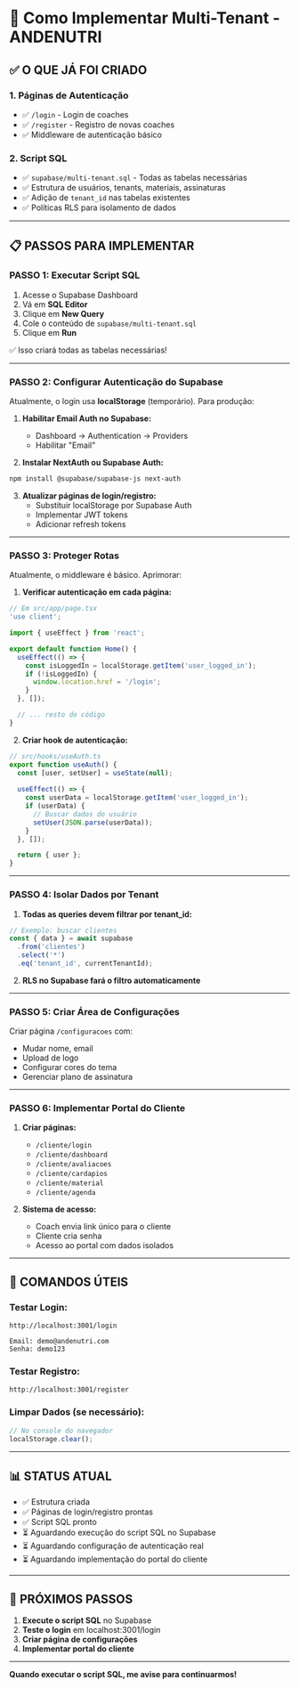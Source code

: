 # 🚀 Como Implementar Multi-Tenant - ANDENUTRI

## ✅ O QUE JÁ FOI CRIADO

### 1. **Páginas de Autenticação**
- ✅ `/login` - Login de coaches
- ✅ `/register` - Registro de novas coaches
- ✅ Middleware de autenticação básico

### 2. **Script SQL**
- ✅ `supabase/multi-tenant.sql` - Todas as tabelas necessárias
- ✅ Estrutura de usuários, tenants, materiais, assinaturas
- ✅ Adição de `tenant_id` nas tabelas existentes
- ✅ Políticas RLS para isolamento de dados

---

## 📋 PASSOS PARA IMPLEMENTAR

### PASSO 1: Executar Script SQL

1. Acesse o Supabase Dashboard
2. Vá em **SQL Editor**
3. Clique em **New Query**
4. Cole o conteúdo de `supabase/multi-tenant.sql`
5. Clique em **Run**

✅ Isso criará todas as tabelas necessárias!

---

### PASSO 2: Configurar Autenticação do Supabase

Atualmente, o login usa **localStorage** (temporário). Para produção:

1. **Habilitar Email Auth no Supabase:**
   - Dashboard → Authentication → Providers
   - Habilitar "Email"

2. **Instalar NextAuth ou Supabase Auth:**
```bash
npm install @supabase/supabase-js next-auth
```

3. **Atualizar páginas de login/registro:**
   - Substituir localStorage por Supabase Auth
   - Implementar JWT tokens
   - Adicionar refresh tokens

---

### PASSO 3: Proteger Rotas

Atualmente, o middleware é básico. Aprimorar:

1. **Verificar autenticação em cada página:**
```typescript
// Em src/app/page.tsx
'use client';

import { useEffect } from 'react';

export default function Home() {
  useEffect(() => {
    const isLoggedIn = localStorage.getItem('user_logged_in');
    if (!isLoggedIn) {
      window.location.href = '/login';
    }
  }, []);

  // ... resto do código
}
```

2. **Criar hook de autenticação:**
```typescript
// src/hooks/useAuth.ts
export function useAuth() {
  const [user, setUser] = useState(null);
  
  useEffect(() => {
    const userData = localStorage.getItem('user_logged_in');
    if (userData) {
      // Buscar dados do usuário
      setUser(JSON.parse(userData));
    }
  }, []);

  return { user };
}
```

---

### PASSO 4: Isolar Dados por Tenant

1. **Todas as queries devem filtrar por tenant_id:**
```typescript
// Exemplo: buscar clientes
const { data } = await supabase
  .from('clientes')
  .select('*')
  .eq('tenant_id', currentTenantId);
```

2. **RLS no Supabase fará o filtro automaticamente**

---

### PASSO 5: Criar Área de Configurações

Criar página `/configuracoes` com:
- Mudar nome, email
- Upload de logo
- Configurar cores do tema
- Gerenciar plano de assinatura

---

### PASSO 6: Implementar Portal do Cliente

1. **Criar páginas:**
   - `/cliente/login`
   - `/cliente/dashboard`
   - `/cliente/avaliacoes`
   - `/cliente/cardapios`
   - `/cliente/material`
   - `/cliente/agenda`

2. **Sistema de acesso:**
   - Coach envia link único para o cliente
   - Cliente cria senha
   - Acesso ao portal com dados isolados

---

## 🔧 COMANDOS ÚTEIS

### Testar Login:
```
http://localhost:3001/login

Email: demo@andenutri.com
Senha: demo123
```

### Testar Registro:
```
http://localhost:3001/register
```

### Limpar Dados (se necessário):
```javascript
// No console do navegador
localStorage.clear();
```

---

## 📊 STATUS ATUAL

- ✅ Estrutura criada
- ✅ Páginas de login/registro prontas
- ✅ Script SQL pronto
- ⏳ Aguardando execução do script SQL no Supabase
- ⏳ Aguardando configuração de autenticação real
- ⏳ Aguardando implementação do portal do cliente

---

## 🎯 PRÓXIMOS PASSOS

1. **Execute o script SQL** no Supabase
2. **Teste o login** em localhost:3001/login
3. **Criar página de configurações**
4. **Implementar portal do cliente**

---

**Quando executar o script SQL, me avise para continuarmos!**


